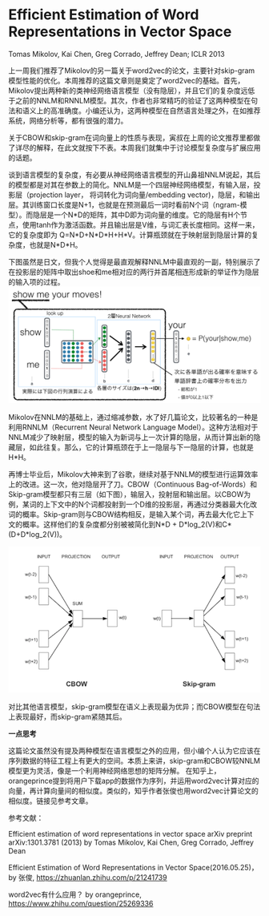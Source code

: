 # Efficient Estimation of Word Representations in Vector Space
Tomas Mikolov, Kai Chen, Greg Corrado, Jeffrey Dean; ICLR 2013

上一周我们推荐了Mikolov的另一篇关于word2vec的论文，主要针对skip-gram模型性能的优化。本周推荐的这篇文章则是奠定了word2vec的基础。首先，Mikolov提出两种新的类神经网络语言模型（没有隐层），并且它们的复杂度远低于之前的NNLM和RNNLM模型。其次，作者也非常精巧的验证了这两种模型在句法和语义上的高准确度。小编还认为，这两种模型在自然语言处理之外，在如推荐系统，网络分析等，都有很强的潜力。

关于CBOW和skip-gram在词向量上的性质与表现，寅叔在上周的论文推荐里都做了详尽的解释，在此文就按下不表。本周我们就集中于讨论模型复杂度与扩展应用的话题。

谈到语言模型的复杂度，有必要从神经网络语言模型的开山鼻祖NNLM说起，其后的模型都是对其在参数上的简化。NNLM是一个四层神经网络模型，有输入层，投影层（projection layer， 将词转化为词向量/embedding vector)，隐层，和输出层。其训练窗口长度是N+1，也就是在预测最后一词时看前N个词（ngram-模型）。而隐层是一个N\*D的矩阵，其中D即为词向量的维度。它的隐层有H个节点，使用tanh作为激活函数。并且输出层是V维，与词汇表长度相同。这样一来，它的复杂度即为 Q=N\*D+N\*D\*H+H\*V。计算瓶颈就在于映射层到隐层计算的复杂度，也就是N\*D\*H。

下图虽然是日文，但我个人觉得是最直观解释NNLM中最直观的一副，特别展示了在投影层的矩阵中取出shoe和me相对应的两行并首尾相连形成新的举证作为隐层的输入项的过程。
![Alt text](neural_language_model.png)

Mikolov在NNLM的基础上，通过缩减参数，水了好几篇论文，比较著名的一种是利用RNNLM（Recurrent Neural Network Language Model）。这种方法相对于NNLM减少了映射层，模型的输入为新词与上一次计算的隐层，从而计算出新的隐藏层，如此往复。那么，它的计算瓶颈在于上一隐层与下一隐层的计算，也就是H\*H。

再博士毕业后，Mikolov大神来到了谷歌，继续对基于NNLM的模型进行运算效率上的改进。这一次，他对隐层开了刀。CBOW（Continuous Bag-of-Words）和Skip-gram模型都只有三层（如下图），输层入，投射层和输出层。以CBOW为例，某词的上下文中的N个词都投射到一个D维的投影层，再通过分类器最大化改词的概率。Skip-gram则与CBOW结构相反，是输入某个词，再去最大化它上下文的概率。这样他们的复杂度都分别被被简化到N\*D + D\*log_2(V)和C\*(D+D\*log_2(V))。

![Alt text](word2vec_diagrams.png)

对比其他语言模型，skip-gram模型在语义上表现最为优异；而CBOW模型在句法上表现最好，而skip-gram紧随其后。

**一点思考**

这篇论文虽然没有提及两种模型在语言模型之外的应用，但小编个人认为它应该在序列数据的特征工程上有更大的空间。本质上来讲，skip-gram和CBOW较NNLM模型更为灵活，像是一个利用神经网络思想的矩阵分解。
在知乎上，orangeprince提到将用户下载app的数据作为序列，并运用word2vec计算对应的向量，再计算向量间的相似度。类似的，知乎作者张俊也用word2vec计算论文的相似度。链接见参考文章。

参考文献：

Efficient estimation of word representations in vector space arXiv preprint arXiv:1301.3781 (2013) by Tomas Mikolov, Kai Chen, Greg Corrado, Jeffrey Dean

Efficient Estimation of Word Representations in Vector Space(2016.05.25)，by 张俊, 
https://zhuanlan.zhihu.com/p/21241739

word2vec有什么应用？ by orangeprince,
https://www.zhihu.com/question/25269336



